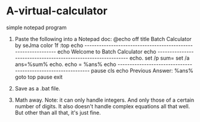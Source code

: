 # A-virtual-calculator
simple notepad program

1) Paste the following into a Notepad doc:
@echo off
title Batch Calculator by seJma
color 1f
:top
echo --------------------------------------------------------------
echo Welcome to Batch Calculator
echo --------------------------------------------------------------
echo.
set /p sum=
set /a ans=%sum%
echo.
echo = %ans%
echo --------------------------------------------------------------
pause
cls
echo Previous Answer: %ans%
goto top
pause
exit

2) Save as a .bat file.

3) Math away. Note: it can only handle integers. And only those of a certain number of digits. It also doesn't handle complex equations all that well. But other than all that, it's just fine.
